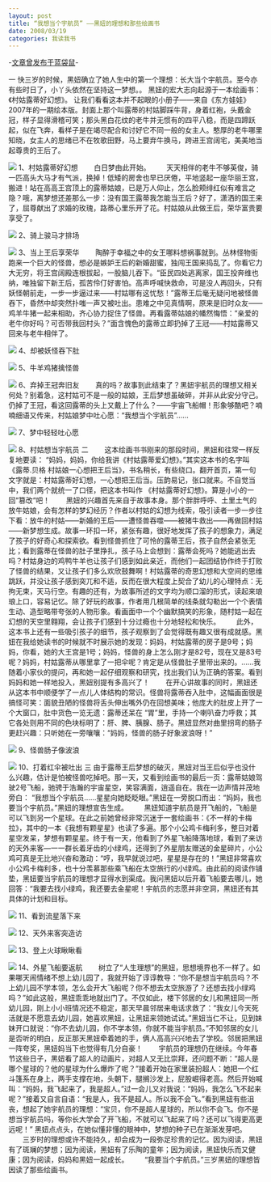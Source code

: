 ```yaml
---
layout: post
title: “我想当个宇航员” ——黑妞的理想和那些绘画书
date: 2008/03/19
categories: 我读我书
---
```


-[文章曾发布于蓝袋鼠](http://landaishu.hi2net.com/home/blog_read.asp?id=4175&blogid=50438)-



 一
 快三岁的时候，黑妞确立了她人生中的第一个理想：长大当个宇航员。至今亦有些时日了，小丫头依然在坚持这一梦想。。
 黑妞的宏大志向起源于一本绘画书：《村姑露蒂好幻想》。
 让我们看看这本并不起眼的小册子——来自《东方娃娃》2007年的一期绘本版。封面上那个叫露蒂的村姑脚踩牛背，身着红袍，头戴金冠，样子显得滑稽可笑；那头黑白花纹的老牛并无惯有的四平八稳，而是四蹄跃起，似在飞奔，看样子是在竭尽配合和讨好它不同一般的女主人。憨厚的老牛哪里知晓，女主人的思绪已不在牧歌田野，马上要弃牛换马，跨进王宫阔宅，美美地当起尊贵的王后了。

![](http://heiniuniu-static.wusisu.com/heiniuniu_uploads/upload20081/2008319134215997.jpg)
 1、村姑露蒂好幻想
　　白日梦由此开始。
　　天天相伴的老牛不够英俊，骑一匹高头大马才有气派，换掉！低矮的房舍也早已厌倦，平地竖起一座华丽王宫，搬进！站在高高王宫顶上的露蒂姑娘，已是万人仰止，怎么脸颊绯红似有难言之隐？哦，离梦想还差那么一步：没有国王露蒂我怎能当王后？好了，潇洒的国王来了，屈尊献出了求婚的玫瑰，路蒂心里乐开了花。村姑娘从此做王后，荣华富贵要享受了。

![](http://heiniuniu-static.wusisu.com/heiniuniu_uploads/upload20081/200831912125619.jpg)
2、骑上骏马才排场

![](http://heiniuniu-static.wusisu.com/heiniuniu_uploads/upload20081/200831912529984.jpg)
3、当上王后享荣华
　　陶醉于幸福之中的女王哪料想祸事就到。丛林怪物街跑来一个巨大的怪兽，想必是嫉妒王后的新婚甜蜜，独闯王国来捣乱了。你看它力大无穷，将王宫阔殿连根拔起，一股脑儿吞下。“臣民四处逃离家，国王投奔维也纳，唯独留下新王后，孤苦伶仃好害怕。高声呼喊快救命，可是没人再回头，只有妖怪朝前走，一步一步逼过来——村姑哪有这忧愁！”露蒂王后毫无疑问地被怪兽吞下，昏然中却突然扑嗤一声又被吐出。患难之中见真情啊，原来是旧时众友——鸡羊牛猪一起来相助，齐心协力捉住了怪兽。再看露蒂姑娘的幡然悔悟：“亲爱的老牛你好吗？可否带我回村头？”面含愧色的露蒂立即扔掉了王冠——村姑露蒂又回来与老牛相伴了。

![](http://heiniuniu-static.wusisu.com/heiniuniu_uploads/upload20081/200831912128625.jpg)
4、却被妖怪吞下肚

![](http://heiniuniu-static.wusisu.com/heiniuniu_uploads/upload20081/2008319121739838.jpg)
5、牛羊鸡猪擒怪兽

![](http://heiniuniu-static.wusisu.com/heiniuniu_uploads/upload20081/2008319122157398.jpg)
6、弃掉王冠奔旧友
　　真的吗？故事到此结束了？黑妞宇航员的理想又相关何处？别着急，这村姑可不是一般的姑娘，王后梦想虽破碎，并非从此安分守己。仍掉了王冠，看这回露蒂的头上又戴上了什么？——宇宙飞船帽！形象够酷吧？喃喃细语又传来，村姑娘梦中吐心愿：“我想当个宇航员”…… 

![](http://heiniuniu-static.wusisu.com/heiniuniu_uploads/upload20081/2008319122656142.jpg)
7、梦中轻轻吐心愿

![](http://heiniuniu-static.wusisu.com/heiniuniu_uploads/upload20081/2008319123538445.jpg)
8、村姑想当宇航员
 二
　　这本绘画书书刚来的那段时间，黑妞和往常一样反复地要读： “妈妈，妈妈，你给我讲《村姑露蒂爱幻想》。”其实这本书的名字叫《露蒂.贝格 村姑娘一心想把王后当》，书名稍长，有些绕口。翻开首页，第一句文字就是：村姑露蒂好幻想，一心想把王后当。压韵易记，张口就来。不自觉当中，我们两个就统一了口径，把这本书叫作 《村姑露蒂好幻想》。算是小小的一回“篡改“吧！
　　黑妞的兴趣首先来自于故事本身。那个胖胖呼呼、土里土气的放牛姑娘，会有怎样的梦幻经历？作者以村姑的幻想为线索，吸引读者一步一步往下看：放牛的村姑——新婚的王后——遭怪兽吞噬——被猪牛救出——再做回村姑——新梦想生成。故事一环扣一环，紧张有趣，很好地发挥了孩子的想象力，满足了孩子的好奇心和探索欲。看到怪兽抓住了可怜的露蒂王后，孩子自然会紧张无比；看到露蒂在怪兽的肚子里挣扎，孩子马上会想到：露蒂会死吗？她能逃出去吗？村姑身边的鸡鸭牛羊也让孩子们感到如此亲近，而他们一起团结协作终于打败了怪兽的结果，又让孩子们多么欢欣鼓舞啊！村姑露蒂的奇思幻想和大空间的思维跳跃，并没让孩子感到突兀和不适，反而在很大程度上契合了幼儿的心理特点：无拘无束，天马行空。有趣的还有，为故事所述的文字均为顺口溜的形式，读起来琅琅上口，容易记忆。除了好玩的故事，作者用几根简单的线条就勾勒出一个个表情生动、造型略带夸张的人物形象。看画面中一个个幽默搞笑的形象，随村姑一起在幻想的天空里翱翔，会让孩子们感到十分过瘾也十分地轻松和快乐。
　　此外，这本书上还有一些吸引孩子的细节，孩子观察到了会觉得既有趣又很有成就感。黑妞在我给她读书的时候就不时展示她的发现：妈妈，村姑露蒂的房子是9号；妈妈，你看，她的大王宫是1号；妈妈，怪兽的身上怎么刚才是82号，现在又是83号呢？妈妈，村姑露蒂从哪里拿了一把伞呢？肯定是从怪兽肚子里带出来的。……我随着小家伙的提问，再和她一起仔细观察和研究，找出我们认为正确的答案。看到妈妈和她一样地投入，黑妞别提有多高兴了！
　　在开心讲故事的同时，黑妞还从这本书中顺便学了一点儿人体结构的常识。怪兽将露蒂吞入肚中，这幅画面很是搞怪可笑：面貌丑陋的怪兽将舌头伸出嘴外仍在回想美味；他庞大的肚皮上开了一个大窗口，肚中货色一览无遗：露蒂还呆在 “胃”里，手持一个喇叭奋力呼救；其它各处则用不同的色块标明了：肝、脾、胰腺、肠子。黑妞显然对曲里拐弯的肠子更赶兴趣：只听她在一旁嚷嚷：“妈妈，怪兽的肠子好象波浪呀！”

![](http://heiniuniu-static.wusisu.com/heiniuniu_uploads/upload20081/200831912571918.jpg)
 9、怪兽肠子像波浪

![](http://heiniuniu-static.wusisu.com/heiniuniu_uploads/upload20081/200831913255752.jpg)
 10、打着红伞被吐出 
 三
 由于露蒂王后梦想的破灭，黑妞对当王后似乎也没什么兴趣，估计是怕被怪兽吃掉吧。那一天，又看到绘画书的最后一页：露蒂姑娘驾驶2号飞船，驰骋于浩瀚的宇宙星空，笑容满面，逍遥自在。我在一边声情并茂地旁白： “我想当个宇航员……星星向她眨眨眼。”黑妞在一旁脱口而出：“妈妈，我也要当个宇航员。”黑妞的理想宣告生成。
　　黑妞知道宇航员是开飞船的，飞船是可以飞到另一个星球。在此之前她曾经非常沉迷于一套绘画书：《不一样的卡梅拉》，其中的一本《我想有颗星星》也读了多遍。那个小公鸡卡梅利多，整日对着星空发呆，梦想有颗星星。终于有一天，他看到了外星飞船降落地球，看到了来访的天外来客—一一群长着牙齿的小绿鸡，还得到了外星朋友赠送的金星碎片，小公鸡可真是无比地兴奋和激动：“哼，我早就说过吧，星星是存在的！”黑妞非常喜欢小公鸡卡梅利多，也十分羡慕那些乘飞船在太空旅行的小绿鸡。由此前的阅读作铺垫，黑妞要当宇航员的理想才显得水到渠成。我问黑妞以后开着飞船要去哪儿，她回答：“我要去找小绿鸡，我还要去金星呢！宇航员的志愿并非空洞，黑妞还有其具体的计划和目标。

![](http://heiniuniu-static.wusisu.com/heiniuniu_uploads/upload20081/2008319131342282.jpg)
11、看到流星落下来

![](http://heiniuniu-static.wusisu.com/heiniuniu_uploads/upload20081/2008319131557912.jpg)
12、天外来客突造访

![](http://heiniuniu-static.wusisu.com/heiniuniu_uploads/upload20081/2008319131759729.jpg)
13、登上火球瞅瞅看

![](http://heiniuniu-static.wusisu.com/heiniuniu_uploads/upload20081/2008319132131998.jpg)
14、外星飞船要返航
　　树立了“人生理想”的黑妞，思想境界也不一样了。如果哪天闹情绪不想上幼儿园了，我就开始了谆谆教导：“你不是想当宇航员吗？不上幼儿园不学本领，怎么会开大飞船呢？你不想去太空旅游了？还想去找小绿鸡吗？”如此这般，黑妞乖乖地就出门了。不仅如此，楼下邻居的女儿和黑妞同一所幼儿园，刚上小小班情况还不稳定，那天早晨邻居来电话求救了：“我女儿今天死活就是不愿意去幼儿园，她喜欢黑妞，让黑妞来领她试试。”黑妞当仁不让，见到妹妹开口就说：“你不去幼儿园，你不学本领，你就不能当宇航员。”不知邻居的女儿是否听的明白，反正那天黑妞牵着她的手，俩人高高兴兴地去了学校。邻居把黑妞一阵夸奖，黑妞妈当下也觉得有几分自豪！
　　宇航员的理想仍在继续。今年春节这些日子，黑妞看了超人的动画片，对超人又无比崇拜，还问题不断：“超人是哪个星球的？他的星球为什么爆炸了呢？”接着开始在家里装扮超人：她把一个红斗篷系在身上，两手支撑在地，头朝下，腿搁沙发上，屁股崛得老高。然后开始喊叫：“妈妈，我飞起来了，我是超人。”过一会儿又对我说：“妈妈，我怎么飞不起来呢？”接着又自言自语：“我是人，我不是超人。所以我不会飞。”看到黑妞有些沮丧，想起了她宇航员的理想：“宝贝，你不是超人星球的，所以你不会飞。你不是想当宇航员吗，等你长大学会了开飞船，不就可以飞起来了吗？还可以飞得更高更远呢！” 黑妞点点头，在她似懂非懂的眼神中，梦想的种子已在渐渐发芽吧。
　　三岁时的理想或许不能持久，却会成为一段弥足珍贵的记忆。因为阅读，黑妞有了斑斓的梦想；因为阅读，黑妞有了乐陶的童年；因为阅读，黑妞快乐而又健康；因为阅读，妈妈和黑妞一起成长。
　　“我要当个宇航员。”三岁黑妞的理想皆因读了那些绘画书。
